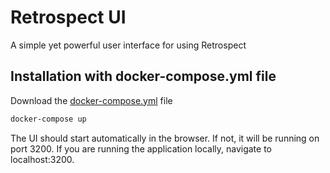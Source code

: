 # Retrospect UI

A simple yet powerful user interface for using Retrospect

## Installation with docker-compose.yml file

Download the [docker-compose.yml](https://github.com/Team-Retrospect/docker-files) file

```sh
docker-compose up
```

The UI should start automatically in the browser. If not, it will be running on port 3200. If you are running the application locally, navigate to localhost:3200.
